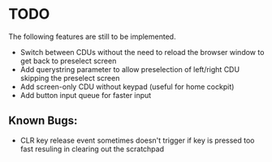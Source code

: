 # TODO

The following features are still to be implemented.

* Switch between CDUs without the need to reload the browser window to get back to preselect screen
* Add querystring parameter to allow preselection of left/right CDU skipping the preselect screen
* Add screen-only CDU without keypad (useful for home cockpit)
* Add button input queue for faster input

## Known Bugs:

* CLR key release event sometimes doesn't trigger if key is pressed too fast resuling in clearing out the scratchpad
